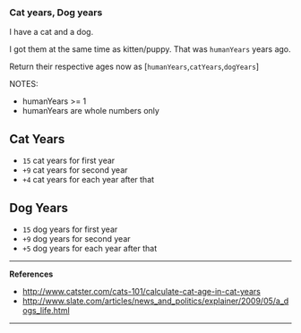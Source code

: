 ### Cat years, Dog years

<p>I have a cat and a dog.</p>
<p>I got them at the same time as kitten/puppy. That was <code>humanYears</code> years ago.</p>
<p>Return their respective ages now as [<code>humanYears</code>,<code>catYears</code>,<code>dogYears</code>]</p>
<p>NOTES:</p>
<ul>
<li>humanYears &gt;= 1</li>
<li>humanYears are whole numbers only</li>
</ul>
<h2 id="cat-years">Cat Years</h2>
<ul>
<li><code>15</code> cat years for first year</li>
<li><code>+9</code> cat years for second year</li>
<li><code>+4</code> cat years for each year after that</li>
</ul>
<h2 id="dog-years">Dog Years</h2>
<ul>
<li><code>15</code> dog years for first year</li>
<li><code>+9</code> dog years for second year</li>
<li><code>+5</code> dog years for each year after that</li>
</ul>
<hr>

<p><strong>References</strong></p>
<ul>
<li><a href="http://www.catster.com/cats-101/calculate-cat-age-in-cat-years" target="_blank">http://www.catster.com/cats-101/calculate-cat-age-in-cat-years</a></li>
<li><a href="http://www.slate.com/articles/news_and_politics/explainer/2009/05/a_dogs_life.html" target="_blank">http://www.slate.com/articles/news_and_politics/explainer/2009/05/a_dogs_life.html</a></li>
</ul>
<hr>